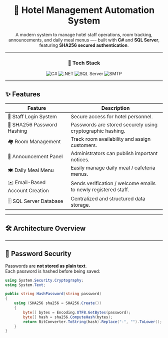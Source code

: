 <div align="center">

# 🏨 Hotel Management Automation System

A modern system to manage hotel staff operations, room tracking, announcements, and daily meal menus —- built with **C#** and **SQL Server**, featuring **SHA256 secured authentication**.

---

### 🔧 Tech Stack

![C#](https://img.shields.io/badge/C%23-512BD4?style=for-the-badge&logo=csharp&logoColor=white)
![.NET](https://img.shields.io/badge/.NET-5C2D91?style=for-the-badge&logo=dotnet&logoColor=white)
![SQL Server](https://img.shields.io/badge/SQL%20Server-CC2927?style=for-the-badge&logo=microsoftsqlserver&logoColor=white)
![SMTP](https://img.shields.io/badge/Email%20SMTP-0078D4?style=for-the-badge&logo=microsoftoutlook&logoColor=white)

---

</div>

## ✨ Features

| Feature                         | Description                                                    |
| ------------------------------- | -------------------------------------------------------------- |
| 👥 Staff Login System           | Secure access for hotel personnel.                             |
| 🔐 SHA256 Password Hashing      | Passwords are stored securely using cryptographic hashing.     |
| 🏘️ Room Management              | Track room availability and assign customers.                  |
| 📢 Announcement Panel           | Administrators can publish important notices.                  |
| 🍽️ Daily Meal Menu              | Easily manage daily meal / cafeteria menus.                    |
| ✉️ Email-Based Account Creation | Sends verification / welcome emails to newly registered staff. |
| 🗄️ SQL Server Database          | Centralized and structured data storage.                       |

---

## 🛠️ Architecture Overview

---

## 🔐 Password Security

Passwords are **not stored as plain text**.  
Each password is hashed before being saved:

```csharp
using System.Security.Cryptography;
using System.Text;

public string HashPassword(string password)
{
    using (SHA256 sha256 = SHA256.Create())
    {
        byte[] bytes = Encoding.UTF8.GetBytes(password);
        byte[] hash = sha256.ComputeHash(bytes);
        return BitConverter.ToString(hash).Replace("-", "").ToLower();
    }
}
```
